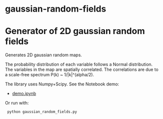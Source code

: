 # gaussian-random-fields
Generator of 2D gaussian random fields
======================================

Generates 2D gaussian random maps.

The probability distribution of each variable follows a Normal distribution.
The variables in the map are spatially correlated.
The correlations are due to a scale-free spectrum P(k) ~ 1/|k|^(alpha/2).

The library uses Numpy+Scipy.
See the Notebook demo:
- [demo.ipynb](demo.ipynb)

Or run with:
```
 python gaussian_random_fields.py
```
